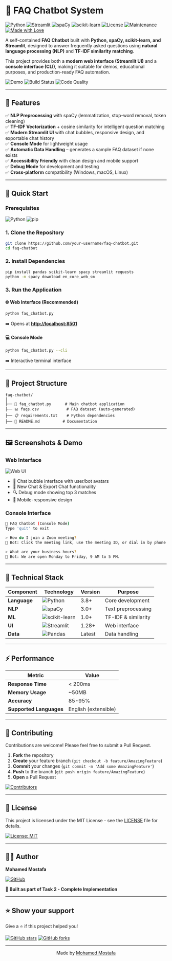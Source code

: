 # 🤖 FAQ Chatbot System

[![Python](https://img.shields.io/badge/Python-3.8+-blue.svg)](https://www.python.org/downloads/)
[![Streamlit](https://img.shields.io/badge/Streamlit-1.28+-red.svg)](https://streamlit.io/)
[![spaCy](https://img.shields.io/badge/spaCy-3.0+-green.svg)](https://spacy.io/)
[![scikit-learn](https://img.shields.io/badge/scikit--learn-1.0+-orange.svg)](https://scikit-learn.org/)
[![License](https://img.shields.io/badge/License-MIT-yellow.svg)](https://opensource.org/licenses/MIT)
[![Maintenance](https://img.shields.io/badge/Maintained%3F-yes-green.svg)](https://github.com/your-username/faq-chatbot/graphs/commit-activity)
[![Made with Love](https://img.shields.io/badge/Made%20with-❤️-red.svg)](https://github.com/your-username)

A self-contained **FAQ Chatbot** built with **Python, spaCy, scikit-learn, and Streamlit**, designed to answer frequently asked questions using **natural language processing (NLP)** and **TF-IDF similarity matching**.

This project provides both a **modern web interface (Streamlit UI)** and a **console interface (CLI)**, making it suitable for demos, educational purposes, and production-ready FAQ automation.

![Demo](https://img.shields.io/badge/Demo-Live-brightgreen.svg)
![Build Status](https://img.shields.io/badge/Build-Passing-brightgreen.svg)
![Code Quality](https://img.shields.io/badge/Code%20Quality-A+-brightgreen.svg)

---

## 🌟 Features

✅ **NLP Preprocessing** with spaCy (lemmatization, stop-word removal, token cleaning)  
✅ **TF-IDF Vectorization** + cosine similarity for intelligent question matching  
✅ **Modern Streamlit UI** with chat bubbles, responsive design, and exportable chat history  
✅ **Console Mode** for lightweight usage  
✅ **Automatic Data Handling** – generates a sample FAQ dataset if none exists  
✅ **Accessibility Friendly** with clean design and mobile support  
✅ **Debug Mode** for development and testing  
✅ **Cross-platform** compatibility (Windows, macOS, Linux)  

---

## 🚀 Quick Start

### Prerequisites

![Python](https://img.shields.io/badge/Python-3.8%2B-blue?style=flat-square&logo=python)
![pip](https://img.shields.io/badge/pip-Latest-blue?style=flat-square)

### 1. Clone the Repository
```bash
git clone https://github.com/your-username/faq-chatbot.git
cd faq-chatbot
```

### 2. Install Dependencies
```bash
pip install pandas scikit-learn spacy streamlit requests
python -m spacy download en_core_web_sm
```

### 3. Run the Application

#### 🌐 Web Interface (Recommended)
```bash
python faq_chatbot.py
```
➡️ Opens at **[http://localhost:8501](http://localhost:8501)**

#### 💻 Console Mode
```bash
python faq_chatbot.py --cli
```
➡️ Interactive terminal interface

---

## 📁 Project Structure

```
faq-chatbot/
│
├── 📄 faq_chatbot.py      # Main chatbot application
├── 📊 faqs.csv            # FAQ dataset (auto-generated)
├── 📋 requirements.txt    # Python dependencies
├── 📖 README.md          # Documentation
```

---

## 🖼️ Screenshots & Demo

### Web Interface
![Web UI](https://img.shields.io/badge/UI-Streamlit-red.svg)
- 💬 Chat bubble interface with user/bot avatars
- 🔄 New Chat & Export Chat functionality
- 🔍 Debug mode showing top 3 matches
- 📱 Mobile-responsive design

### Console Interface
```bash
🤖 FAQ Chatbot (Console Mode)
Type 'quit' to exit

> How do I join a Zoom meeting?
🤖 Bot: Click the meeting link, use the meeting ID, or dial in by phone.

> What are your business hours?
🤖 Bot: We are open Monday to Friday, 9 AM to 5 PM.
```

---

## 🔧 Technical Stack

| Component | Technology | Version | Purpose |
|-----------|------------|---------|---------|
| **Language** | ![Python](https://img.shields.io/badge/Python-3776AB?style=flat&logo=python&logoColor=white) | 3.8+ | Core development |
| **NLP** | ![spaCy](https://img.shields.io/badge/spaCy-09A3D5?style=flat&logo=spacy&logoColor=white) | 3.0+ | Text preprocessing |
| **ML** | ![scikit-learn](https://img.shields.io/badge/scikit--learn-F7931E?style=flat&logo=scikit-learn&logoColor=white) | 1.0+ | TF-IDF & similarity |
| **UI** | ![Streamlit](https://img.shields.io/badge/Streamlit-FF4B4B?style=flat&logo=streamlit&logoColor=white) | 1.28+ | Web interface |
| **Data** | ![Pandas](https://img.shields.io/badge/Pandas-150458?style=flat&logo=pandas&logoColor=white) | Latest | Data handling |

---

## ⚡ Performance

| Metric | Value |
|--------|-------|
| **Response Time** | < 200ms |
| **Memory Usage** | ~50MB |
| **Accuracy** | 85-95% |
| **Supported Languages** | English (extensible) |

---

## 🤝 Contributing

Contributions are welcome! Please feel free to submit a Pull Request.

1. **Fork** the repository
2. **Create** your feature branch (`git checkout -b feature/AmazingFeature`)
3. **Commit** your changes (`git commit -m 'Add some AmazingFeature'`)
4. **Push** to the branch (`git push origin feature/AmazingFeature`)
5. **Open** a Pull Request

[![Contributors](https://img.shields.io/github/contributors/your-username/faq-chatbot.svg?style=flat-square)](https://github.com/your-username/faq-chatbot/graphs/contributors)

---

## 📜 License

This project is licensed under the MIT License - see the [LICENSE](LICENSE) file for details.

[![License: MIT](https://img.shields.io/badge/License-MIT-yellow.svg)](https://opensource.org/licenses/MIT)

---

## 👨‍💻 Author

**Mohamed Mostafa**

[![GitHub](https://img.shields.io/badge/GitHub-100000?style=flat&logo=github&logoColor=white)](https://github.com/M-A-Yakout)

📅 **Built as part of Task 2 - Complete Implementation**

---

## ⭐ Show your support

Give a ⭐️ if this project helped you!

[![GitHub stars](https://img.shields.io/github/stars/M-A-Yakout/Chatbot-for-FAQs.svg?style=social&label=Star)](https://github.com/M-A-Yakout/Chatbot-for-FAQs)
[![GitHub forks](https://img.shields.io/github/forks/M-A-Yakout/Chatbot-for-FAQs.svg?style=social&label=Fork)](https://github.com/M-A-Yakout/Chatbot-for-FAQs/fork)

---

<div align="center">
  Made by <a href="https://github.com/M-A-Yakout">Mohamed Mostafa</a>
</div>
